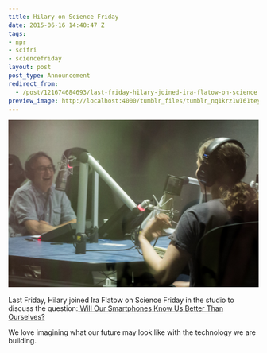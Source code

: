 ```yaml
---
title: Hilary on Science Friday
date: 2015-06-16 14:40:47 Z
tags:
- npr
- scifri
- sciencefriday
layout: post
post_type: Announcement
redirect_from:
  - /post/121674684693/last-friday-hilary-joined-ira-flatow-on-science
preview_image: http://localhost:4000/tumblr_files/tumblr_nq1krz1wI61teyfqto1_1280.jpg
---
```


<img src="/tumblr_files/tumblr_nq1krz1wI61teyfqto1_1280.jpg"/>

Last Friday, Hilary joined Ira Flatow on Science Friday in the studio to discuss the question:<a href="http://www.sciencefriday.com/segment/06/12/2015/will-our-smartphones-know-us-better-than-ourselves.html"> Will Our Smartphones Know Us Better Than Ourselves?</a>

We love imagining what our future may look like with the technology we are building.

